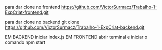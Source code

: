 para dar clone no frontend
https://github.com/VictorSurmacz/Trabalho-1-ExpCriat-frontend.git

para dar clone no backend
git clone https://github.com/VictorSurmacz/Trabalho-1-ExpCriat-backend.git


EM BACKEND
iniciar index.js
EM FRONTEND
abrir terminal e iniciar o comando
npm start
